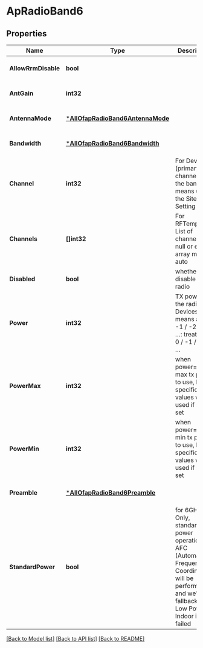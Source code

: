 # ApRadioBand6

## Properties
Name | Type | Description | Notes
------------ | ------------- | ------------- | -------------
**AllowRrmDisable** | **bool** |  | [optional] [default to false]
**AntGain** | **int32** |  | [optional] [default to 0]
**AntennaMode** | [***AllOfapRadioBand6AntennaMode**](AllOfapRadioBand6AntennaMode.md) |  | [optional] [default to null]
**Bandwidth** | [***AllOfapRadioBand6Bandwidth**](AllOfapRadioBand6Bandwidth.md) |  | [optional] [default to null]
**Channel** | **int32** | For Device. (primary) channel for the band, 0 means using the Site Setting | [optional] [default to null]
**Channels** | **[]int32** | For RFTemplates. List of channels, null or empty array means auto | [optional] [default to []]
**Disabled** | **bool** | whether to disable the radio | [optional] [default to false]
**Power** | **int32** | TX power of the radio. For Devices, 0 means auto. -1 / -2 / -3 / …: treated as 0 / -1 / -2 / … | [optional] [default to null]
**PowerMax** | **int32** | when power&#x3D;0, max tx power to use, HW-specific values will be used if not set | [optional] [default to 18]
**PowerMin** | **int32** | when power&#x3D;0, min tx power to use, HW-specific values will be used if not set | [optional] [default to 8]
**Preamble** | [***AllOfapRadioBand6Preamble**](AllOfapRadioBand6Preamble.md) |  | [optional] [default to null]
**StandardPower** | **bool** | for 6GHz Only, standard-power operation, AFC (Automatic Frequency Coordination) will be performed and we&#x27;ll fallback to Low Power Indoor if AFC failed | [optional] [default to false]

[[Back to Model list]](../README.md#documentation-for-models) [[Back to API list]](../README.md#documentation-for-api-endpoints) [[Back to README]](../README.md)

